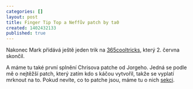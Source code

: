 ```yaml
---
categories: []
layout: post
title: Finger Tip Top a Neffův patch by ta0
created: 1402432133
published: true
---
```

<p>Nakonec Mark přidává ještě jeden trik na <a href="http://365cooltricks.com/">365cooltricks</a>, který 2. června skončil.</p>

<p><div class="youtube-player" data-id="Tu0wwKuHgac"></div></p>

<p>A máme tu také první splnění Chrisova patche od Jorgeho. Jedná se podle mě o nejtěžší patch, který zatím kdo s káčou vytvořil, takže se vyplatí mrknout na to. Pokud nevíte, co to patche jsou, máme tu o nich <a href="//spintop.cz/patche/">sekci</a>.</p>

<p><div class="youtube-player" data-id="PtRheZ28J9w"></div></p>
